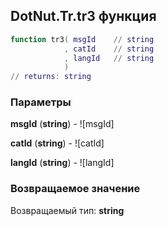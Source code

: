 ## DotNut.Tr.tr3 функция


```lua
function tr3( msgId    // string
            , catId    // string
            , langId   // string
            )
// returns: string
```


### Параметры

**msgId** (**string**) - ![msgId]

**catId** (**string**) - ![catId]

**langId** (**string**) - ![langId]

### Возвращаемое значение

Возвращаемый тип: **string**

